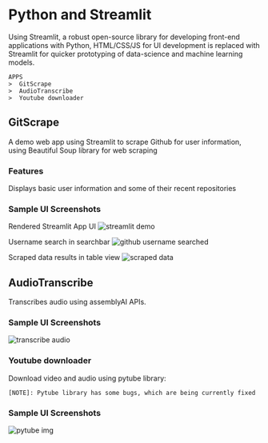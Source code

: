 # Python and Streamlit
Using Streamlit, a robust open-source library for developing front-end applications with Python,
HTML/CSS/JS for UI development is replaced with Streamlit for quicker prototyping of data-science
and machine learning models.

```
APPS
>  GitScrape
>  AudioTranscribe
>  Youtube downloader
```

## GitScrape
A demo web app using Streamlit to scrape Github for user information, using
Beautiful Soup library for web scraping

###  Features
Displays basic user information and some of their recent repositories

###  Sample UI Screenshots
Rendered Streamlit App UI
![streamlit demo](https://github.com/user-attachments/assets/052c6ad1-c4e9-4ec1-9cec-7bfcdc611714)

Username search in searchbar
![github username searched](https://github.com/user-attachments/assets/ab81f208-1206-4827-a043-c2fb6827fdec)

Scraped data results in table view
![scraped data](https://github.com/user-attachments/assets/55dd98d4-3e53-4861-b0d5-b1e73dcdb07e)

## AudioTranscribe
Transcribes audio using assemblyAI APIs.

### Sample UI Screenshots
![transcribe audio](https://github.com/user-attachments/assets/69d2ff17-4fef-4139-8ac5-93c1c508b615)

### Youtube downloader
Download video and audio using pytube library:
```
[NOTE]: Pytube library has some bugs, which are being currently fixed
```
### Sample UI Screenshots
![pytube img](https://github.com/user-attachments/assets/8a042b76-ff85-4453-8fa5-cda66715d641)

